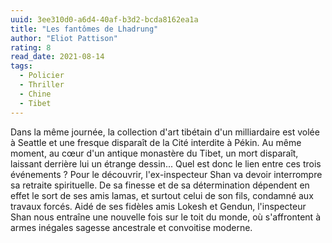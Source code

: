 ```yaml
---
uuid: 3ee310d0-a6d4-40af-b3d2-bcda8162ea1a
title: "Les fantômes de Lhadrung"
author: "Eliot Pattison"
rating: 8
read_date: 2021-08-14
tags:
  - Policier
  - Thriller
  - Chine
  - Tibet
---
```


Dans la même journée, la collection d'art tibétain d'un milliardaire est volée à Seattle et une fresque disparaît de la Cité interdite à Pékin. Au même moment, au cœur d'un antique monastère du Tibet, un mort disparaît, laissant derrière lui un étrange dessin... Quel est donc le lien entre ces trois événements ? Pour le découvrir, l'ex-inspecteur Shan va devoir interrompre sa retraite spirituelle. De sa finesse et de sa détermination dépendent en effet le sort de ses amis lamas, et surtout celui de son fils, condamné aux travaux forcés. Aidé de ses fidèles amis Lokesh et Gendun, l'inspecteur Shan nous entraîne une nouvelle fois sur le toit du monde, où s'affrontent à armes inégales sagesse ancestrale et convoitise moderne.